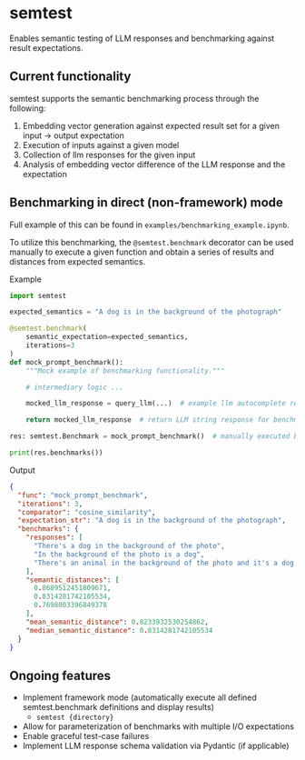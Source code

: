 # semtest
Enables semantic testing of LLM responses and benchmarking against result expectations.


## Current functionality
semtest supports the semantic benchmarking process through the following:

1. Embedding vector generation against expected result set for a given input -> output expectation
2. Execution of inputs against a given model
3. Collection of llm responses for the given input
4. Analysis of embedding vector difference of the LLM response and the expectation


## Benchmarking in direct (non-framework) mode

Full example of this can be found in `examples/benchmarking_example.ipynb`.

To utilize this benchmarking, the `@semtest.benchmark` decorator can be used manually to execute a given function and obtain a series of results and distances from expected semantics.

Example
```python
import semtest

expected_semantics = "A dog is in the background of the photograph"

@semtest.benchmark(
    semantic_expectation=expected_semantics,
    iterations=3
)
def mock_prompt_benchmark():
    """Mock example of benchmarking functionality."""

    # intermediary logic ...

    mocked_llm_response = query_llm(...)  # example llm autocomplete response

    return mocked_llm_response  # return LLM string response for benchmarking

res: semtest.Benchmark = mock_prompt_benchmark()  # manually executed benchmark (non-framework mode)

print(res.benchmarks())
```

Output
```json
{
  "func": "mock_prompt_benchmark",
  "iterations": 3,
  "comparator": "cosine_similarity",
  "expectation_str": "A dog is in the background of the photograph",
  "benchmarks": {
    "responses": [
      "There's a dog in the background of the photo",
      "In the background of the photo is a dog",
      "There's an animal in the background of the photo and it's a dog."
    ],
    "semantic_distances": [
      0.8689512451809671,
      0.8314281742105534,
      0.7698003396849378
    ],
    "mean_semantic_distance": 0.8233932530254862,
    "median_semantic_distance": 0.8314281742105534
  }
}

```

## Ongoing features
- Implement framework mode (automatically execute all defined semtest.benchmark definitions and display results)
    - `semtest {directory}`
- Allow for parameterization of benchmarks with multiple I/O expectations
- Enable graceful test-case failures
- Implement LLM response schema validation via Pydantic (if applicable)
